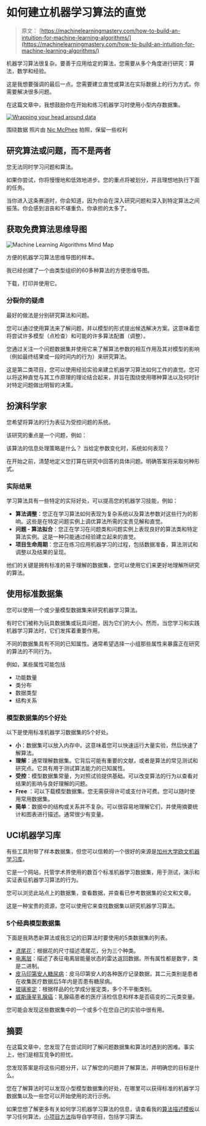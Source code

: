 # 如何建立机器学习算法的直觉

> 原文： [https://machinelearningmastery.com/how-to-build-an-intuition-for-machine-learning-algorithms/](https://machinelearningmastery.com/how-to-build-an-intuition-for-machine-learning-algorithms/)

机器学习算法很复杂。要善于应用给定的算法，您需要从多个角度进行研究：算法，数学和经验。

这是我想要强调的最后一点。您需要建立直觉或算法在实际数据上的行为方式。你需要解决很多问题。

在这篇文章中，我想鼓励你在开始和练习机器学习时使用小型内存数据集。

[![Wrapping your head around data](img/251b455fd5015ada16e3e2ae7b228ade.jpg)](https://3qeqpr26caki16dnhd19sv6by6v-wpengine.netdna-ssl.com/wp-content/uploads/2014/10/Wrapping-your-head-around-data.jpg)

围绕数据
照片由 [Nic McPhee](https://www.flickr.com/photos/nicmcphee/2217375343) 拍照，保留一些权利

## 研究算法或问题，而不是两者

您无法同时学习问题和算法。

如果你尝试，你将慢慢地和低效地进步。您的重点将被划分，并且理想地执行下面的任务。

当你进入这条赛道时，你会知道，因为你会在深入研究问题和深入到特定算法之间振荡。你会感到沮丧和不堪重负。你承担的太多了。

## 获取免费算法思维导图

![Machine Learning Algorithms Mind Map](img/2ce1275c2a1cac30a9f4eea6edd42d61.jpg)

方便的机器学习算法思维导图的样本。

我已经创建了一个由类型组织的60多种算法的方便思维导图。

下载，打印并使用它。

### 分裂你的疑虑

最好的做法是分别研究算法和问题。

您可以通过使用算法来了解问题，并以模型的形式提出候选解决方案。这意味着您将尝试许多模型（点检查）和可能的许多算法配置（调整）。

您通过关注一个问题数据集并使用它来了解算法参数的相互作用及其对模型的影响（例如最终结果或一段时间内的行为）来研究算法。

这是第二类项目，您可以使用经验实验来建立机器学习算法如何工作的直觉。您可以将这种直觉与其工作原理的理论结合起来，并旨在围绕使用哪种算法以及何时针对特定问题做出明智的决策。

## 扮演科学家

您希望将算法的行为表征为受控问题的系统。

该研究的重点是一个问题，例如：

该算法的信息处理策略是什么？
当给定参数变化时，系统如何表现？

在开始之前，清楚地定义您打算在研究中回答的具体问题。明确答案将采取何种形式。

### 实际结果

学习算法具有一些特定的实际好处，可以提高您的机器学习技能，例如：

*   **算法调整**：您正在学习算法如何表现为复杂系统以及算法参数对这些行为的影响。这些是在特定问题实例上调优算法所需的宝贵见解和直觉。
*   **问题 - 算法拟合**：您正在学习在问题类和问题实例上表现良好的算法类和特定算法实例。这是一种只能通过经验建立起来的直觉。
*   **项目生命周期**：您正在练习应用机器学习的过程，包括数据准备，算法测试和调整以及结果的呈现。

他们的关键是拥有标准的易于理解的数据集，您可以使用它们来更好地理解所研究的算法。

## 使用标准数据集

您可以使用一个或少量模型数据集来研究机器学习算法。

有时它们被称为玩具数据集或玩具问题，因为它们的大小。然而，当您学习和实践机器学习算法时，它们发挥着重要作用。

不同的数据集具有不同的已知属性。通常希望选择一小组那些属性来暴露正在研究的算法的不同行为。

例如，某些属性可能包括

*   功能数量
*   类分布
*   数据类型
*   结构关系

### 模型数据集的5个好处

以下是使用标准机器学习数据集的5个好处。

*   **小**：数据集可以放入内存中。这意味着您可以快速运行大量实验，然后快速了解算法。
*   **理解**：通常理解数据集。它背后可能有重要的文献，或者是算法的常见测试和研究点。它具有用于测试算法能力的已知属性。
*   **受控**：模型数据集常量，为对照试验提供基础。可以改变算法的行为以查看对结果的影响与良好理解的问题。
*   **Free** ：可以下载模型数据集。您无需获得许可或支付许可费。您可以随时使用常用数据集。
*   **简单**：数据中的结构或关系并不复杂。可以很容易地理解它们，并使用摘要统计和图表进行描述。通常很少有变量。

## UCI机器学习库

有些工具附带了样本数据集，但您可以信赖的一个很好的来源是[加州大学欧文机器学习库](https://archive.ics.uci.edu/ml/index.html)。

它是一个网站，托管学术界使用的数百个标准机器学习数据集，用于测试，演示和实证表征机器学习算法的行为。

您可以浏览此站点上的数据集，查看数据，并查看已参考数据集的论文和文章。

这是一种宝贵的资源，您可以使用它来查找数据集以研究机器学习算法。

### 5个经典模型数据集

下面是我熟悉新算法或我忘记的旧算法时要使用的5类数据集的列表。

*   [鸢尾花](http://archive.ics.uci.edu/ml/datasets/Iris)：根据花的尺寸描述鸢尾花，分为三个种类。
*   [电离层](https://archive.ics.uci.edu/ml/datasets/Ionosphere)：描述了表征电离层能量状态的雷达返回数据。所有属性都是数字，类是二进制。
*   [皮马印第安人糖尿病](https://archive.ics.uci.edu/ml/datasets/Pima+Indians+Diabetes)：皮马印第安人的各种医疗记录数据，其二元类别是患者在收集医疗数据后5年内是否患有糖尿病。
*   [玻璃鉴定](https://archive.ics.uci.edu/ml/datasets/Glass+Identification)：根据样品的化学成分鉴定类，多个不平衡类别。
*   [威斯康星乳腺癌](https://archive.ics.uci.edu/ml/datasets/Breast+Cancer+Wisconsin+(Original))：乳腺癌患者的医疗活检信息和样本是否癌变的二元类变量。

您可能会发现这些数据集中的一个或多个在您自己的实验中很有用。

## 摘要

在这篇文章中，您发现了在尝试同时了解问题数据集和算法时遇到的困难。事实上，他们是相互竞争的担忧。

您发现答案是将这些问题分开，以了解您的问题并了解算法，并明确您的目标是什么。

您在了解算法时可以发现小型模型数据集的好处，在哪里可以获得标准的机器学习数据集以及一些您可以开始使用的流行示例。

如果您想了解更多有关如何学习机器学习算法的信息，请查看我的[算法描述模板](http://machinelearningmastery.com/algorithm-description-template/ "You Can Learn Machine Learning Algorithms")以学习任何算法，[小项目方法](http://machinelearningmastery.com/small-projects/ "Learn and Practice Applied Machine Learning")指导自学项目，包括学习算法。